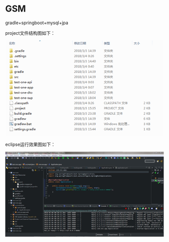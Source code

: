 # GSM
gradle+springboot+mysql+jpa <br>

project文件结构图如下：<br>

![Screenshot from running application](etc/images/file.jpg?raw=true "file") <br>

eclipse运行效果图如下：<br>

![Screenshot from running application](etc/images/eclipse.jpg?raw=true "file")

